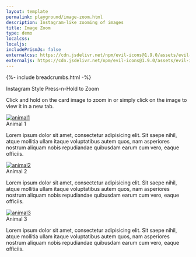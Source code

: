 ```yaml
---
layout: template
permalink: playground/image-zoom.html
description: Instagram-like zooming of images
title: Image Zoom
type: demo
localcss: 
localjs:
includePrismJs: false
externalcss: https://cdn.jsdelivr.net/npm/evil-icons@1.9.0/assets/evil-icons.min.css, https://cdnjs.cloudflare.com/ajax/libs/animate.css/3.7.2/animate.min.css
externaljs: https://cdn.jsdelivr.net/npm/evil-icons@1.9.0/assets/evil-icons.min.js
---
```


{%- include breadcrumbs.html -%}

<style>
.modal-body {
	padding: 0;
}

.modal-footer {
	padding: .4rem;
}

.modal {
	-webkit-animation-duration: .3s;
			animation-duration: .3s;
	-webkit-animation-delay: 0s;
			animation-delay: 0s;
}
</style>

<div class="container">
	<span class="h3">Instagram Style Press-n-Hold to Zoom</span>
	<p>Click and hold on the card image to zoom in or simply click on the image to view it in a new tab.</p>
	<div class="row mb-3">
		<div class="col-md-4">
			<div class="card">
				<a href="https://lorempixel.com/800/800/animals/1/" target="_blank"><img alt="animal1" class="card-img-top w-100" data-large="https://lorempixel.com/800/800/animals/1/" src="https://lorempixel.com/400/200/animals/1/"></a>
				<div class="card-body">
					<div class="card-title h4">
						Animal 1
					</div>
					<p>Lorem ipsum dolor sit amet, consectetur adipisicing elit. Sit saepe nihil, atque mollitia ullam itaque voluptatibus autem quos, nam asperiores nostrum aliquam nobis repudiandae quibusdam earum cum vero, eaque officiis.</p>
				</div>
			</div>
		</div>
		<div class="col-md-4">
			<div class="card">
				<a href="https://lorempixel.com/800/800/animals/2/" target="_blank"><img alt="animal2" class="card-img-top w-100" data-large="https://lorempixel.com/800/800/animals/2/" src="https://lorempixel.com/400/200/animals/2/"></a>
				<div class="card-body">
					<div class="card-title h4">
						Animal 2
					</div>
					<p>Lorem ipsum dolor sit amet, consectetur adipisicing elit. Sit saepe nihil, atque mollitia ullam itaque voluptatibus autem quos, nam asperiores nostrum aliquam nobis repudiandae quibusdam earum cum vero, eaque officiis.</p>
				</div>
			</div>
		</div>
		<div class="col-md-4">
			<div class="card">
				<a href="https://lorempixel.com/800/800/animals/3/" target="_blank"><img alt="animal3" class="card-img-top w-100" data-large="https://lorempixel.com/800/800/animals/3/" src="https://lorempixel.com/400/200/animals/3/"></a>
				<div class="card-body">
					<div class="card-title h4">
						Animal 3
					</div>
					<p>Lorem ipsum dolor sit amet, consectetur adipisicing elit. Sit saepe nihil, atque mollitia ullam itaque voluptatibus autem quos, nam asperiores nostrum aliquam nobis repudiandae quibusdam earum cum vero, eaque officiis.</p>
				</div>
			</div>
		</div>
	</div>
</div>

<script>
    window.addEventListener( 'DOMContentLoaded', function() {
        ( function( $ ) {

			$( '.card-img-top' ).each( function( i ) {
				// new Image().src = $( this ).data( 'large' );
				var id = '';
				
				if( !this.id ) {
					$( this ).attr( 'id', 'cit_' + i );
				}
						
				var modal = '<div class="modal animated zoomIn" id="modal_'+i+'" role="dialog" tabindex="-1"><div class="modal-dialog modal-lg modal-dialog-centered" role="document"><div class="modal-content"><div class="modal-body"><img src="'+$( this ).data( 'large' )+'" alt="animal'+i+'" class="w-100" /></div><div class="modal-footer bg-gray-d2"><div data-icon="ei-comment"></div><div data-icon="ei-heart"></div><div data-icon="ei-share-google"></div></div></div></div></div>';
				
				$( 'body' ).append( modal );
			} );
			
			var clickStart = ( ( document.ontouchstart !== null ) ? 'mousedown' : 'touchstart' ),
				clickEnd = ( ( document.ontouchstart !== null ) ? 'mouseup' : 'touchend' );

			var dt;
			$( '.card-img-top, .modal' ).on( clickEnd, function( e ) {
				clearTimeout( dt );
				if( 'icon' === e.target.classList[0] ) {
					if( 'icon--ei-comment' === e.target.classList[1] ) { 
						alert( 'comment' );
					} else if( 'icon--ei-heart' === e.target.classList[1] ) { 
						alert( 'like' );
					} else if( 'icon--ei-share-google' === e.target.classList[1] ) { 
						alert( 'share' );
					}
				}
				$( '.modal' ).modal( 'hide' );
				return false;
			} ).on( clickStart, function( e ) {
				e.preventDefault();
				e.stopPropagation(); 
				var t = $( this ),
					id = '#modal_' + t[0].id.split( '_' )[1];
				
				dt = window.setTimeout( function() {
					$( id ).modal( 'show' );
				}, 500 );
				return false;
			} ); 
    
        } )( jQuery );
    } );
</script>
